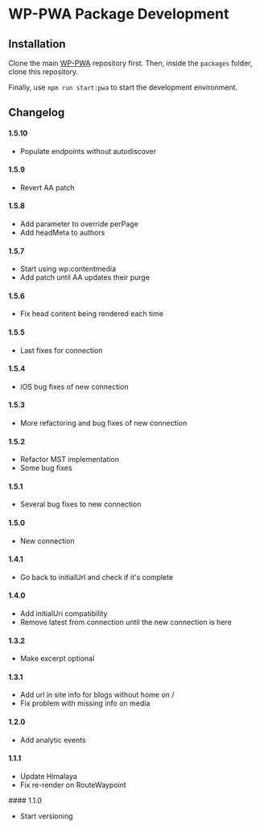 # WP-PWA Package Development

## Installation

Clone the main [WP-PWA](https://github.com/wp-pwa/wp-pwa) repository first. Then, inside the `packages` folder, clone this repository.

Finally, use `npm run start:pwa` to start the development environment.

## Changelog

#### 1.5.10

- Populate endpoints without autodiscover

#### 1.5.9

- Revert AA patch

#### 1.5.8

- Add parameter to override perPage
- Add headMeta to authors

#### 1.5.7

- Start using wp:contentmedia
- Add patch until AA updates their purge

#### 1.5.6

- Fix head content being rendered each time

#### 1.5.5

- Last fixes for connection


#### 1.5.4

- iOS bug fixes of new connection

#### 1.5.3

- More refactoring and bug fixes of new connection

#### 1.5.2

- Refactor MST implementation
- Some bug fixes

#### 1.5.1

- Several bug fixes to new connection

#### 1.5.0

- New connection

#### 1.4.1

- Go back to initialUrl and check if it's complete

#### 1.4.0

- Add initialUri compatibility
- Remove latest from connection until the new connection is here

#### 1.3.2

- Make excerpt optional

#### 1.3.1

- Add url in site info for blogs without home on /
- Fix problem with missing info on media

#### 1.2.0

- Add analytic events

#### 1.1.1

- Update Himalaya
- Fix re-render on RouteWaypoint

#### 1.1.0
- Start versioning

